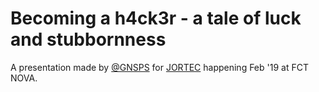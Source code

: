 # Becoming a h4ck3r - a tale of luck and stubbornness

A presentation made by [@GNSPS](https://twitter.com/gnsps) for [JORTEC](http://jortecinformatica.xyz/) happening Feb '19 at FCT NOVA.

